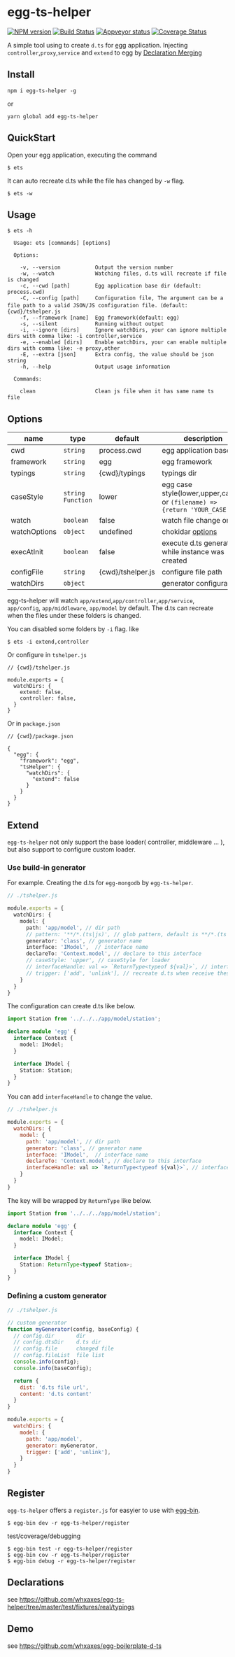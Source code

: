 # egg-ts-helper

[![NPM version][npm-image]][npm-url]
[![Build Status][travis-image]][travis-url]
[![Appveyor status][appveyor-image]][appveyor-url]
[![Coverage Status][coveralls-image]][coveralls-url]

[npm-image]: https://img.shields.io/npm/v/egg-ts-helper.svg?style=flat-square
[npm-url]: https://npmjs.org/package/egg-ts-helper
[travis-url]: https://travis-ci.org/whxaxes/egg-ts-helper
[travis-image]: http://img.shields.io/travis/whxaxes/egg-ts-helper.svg
[appveyor-url]: https://ci.appveyor.com/project/whxaxes/egg-ts-helper/branch/master
[appveyor-image]: https://ci.appveyor.com/api/projects/status/github/whxaxes/egg-ts-helper?branch=master&svg=true
[coveralls-url]: https://coveralls.io/r/whxaxes/egg-ts-helper
[coveralls-image]: https://img.shields.io/coveralls/whxaxes/egg-ts-helper.svg

A simple tool using to create `d.ts` for [egg](https://eggjs.org) application. Injecting `controller`,`proxy`,`service` and `extend` to egg by [Declaration Merging](https://www.typescriptlang.org/docs/handbook/declaration-merging.html)


## Install

```
npm i egg-ts-helper -g
```

or

```
yarn global add egg-ts-helper
```

## QuickStart

Open your egg application, executing the command

```
$ ets
```

It can auto recreate d.ts while the file has changed by `-w` flag.

```
$ ets -w
```

## Usage

```
$ ets -h

  Usage: ets [commands] [options]

  Options:

    -v, --version           Output the version number
    -w, --watch             Watching files, d.ts will recreate if file is changed
    -c, --cwd [path]        Egg application base dir (default: process.cwd)
    -C, --config [path]     Configuration file, The argument can be a file path to a valid JSON/JS configuration file.（default: {cwd}/tshelper.js
    -f, --framework [name]  Egg framework(default: egg)
    -s, --silent            Running without output
    -i, --ignore [dirs]     Ignore watchDirs, your can ignore multiple dirs with comma like: -i controller,service
    -e, --enabled [dirs]    Enable watchDirs, your can enable multiple dirs with comma like: -e proxy,other
    -E, --extra [json]      Extra config, the value should be json string
    -h, --help              Output usage information

  Commands:

    clean                   Clean js file when it has same name ts file
```

## Options

| name | type | default | description |
| --- | --- | --- | --- |
| cwd | `string` | process.cwd | egg application base dir |
| framework | `string` | egg | egg framework |
| typings | `string` | {cwd}/typings | typings dir |
| caseStyle | `string` `Function` | lower | egg case style(lower,upper,camel) or `(filename) => {return 'YOUR_CASE'}`|
| watch | `boolean` | false | watch file change or not |
| watchOptions | `object` | undefined | chokidar [options](https://github.com/paulmillr/chokidar#api) |
| execAtInit | `boolean` | false | execute d.ts generation while instance was created |
| configFile | `string` | {cwd}/tshelper.js | configure file path |
| watchDirs | `object` | | generator configuration |

egg-ts-helper will watch `app/extend`,`app/controller`,`app/service`, `app/config`, `app/middleware`, `app/model` by default. The d.ts can recreate when the files under these folders is changed.

You can disabled some folders by `-i` flag. like

```
$ ets -i extend,controller
```

Or configure in `tshelper.js`

```
// {cwd}/tshelper.js

module.exports = {
  watchDirs: {
    extend: false,
    controller: false,
  }
}
```

Or in `package.json`

```
// {cwd}/package.json

{
  "egg": {
    "framework": "egg",
    "tsHelper": {
      "watchDirs": {
        "extend": false
      }
    }
  }
}
```

## Extend

`egg-ts-helper` not only support the base loader( controller, middleware ... ), but also support to configure custom loader.

### Use build-in generator

For example. Creating the d.ts for `egg-mongodb` by `egg-ts-helper`.

```typescript
// ./tshelper.js

module.exports = {
  watchDirs: {
    model: {
      path: 'app/model', // dir path
      // pattern: '**/*.(ts|js)', // glob pattern, default is **/*.(ts|js). it doesn't need to configure normally.
      generator: 'class', // generator name
      interface: 'IModel',  // interface name
      declareTo: 'Context.model', // declare to this interface
      // caseStyle: 'upper', // caseStyle for loader
      // interfaceHandle: val => `ReturnType<typeof ${val}>`, // interfaceHandle
      // trigger: ['add', 'unlink'], // recreate d.ts when receive these events, all events: ['add', 'unlink', 'change']
    }
  }
}
```

The configuration can create d.ts like below.

```typescript
import Station from '../../../app/model/station';

declare module 'egg' {
  interface Context {
    model: IModel;
  }

  interface IModel {
    Station: Station;
  }
}
```

You can add `interfaceHandle` to change the value.

```js
// ./tshelper.js

module.exports = {
  watchDirs: {
    model: {
      path: 'app/model', // dir path
      generator: 'class', // generator name
      interface: 'IModel',  // interface name
      declareTo: 'Context.model', // declare to this interface
      interfaceHandle: val => `ReturnType<typeof ${val}>`, // interfaceHandle
    }
  }
}
```

The key will be wrapped by `ReturnType` like below.

```typescript
import Station from '../../../app/model/station';

declare module 'egg' {
  interface Context {
    model: IModel;
  }

  interface IModel {
    Station: ReturnType<typeof Station>;
  }
}
```

### Defining a custom generator

```javascript
// ./tshelper.js

// custom generator
function myGenerator(config, baseConfig) {
  // config.dir       dir
  // config.dtsDir    d.ts dir
  // config.file      changed file
  // config.fileList  file list
  console.info(config);
  console.info(baseConfig);

  return {
    dist: 'd.ts file url',
    content: 'd.ts content'
  }
}

module.exports = {
  watchDirs: {
    model: {
      path: 'app/model',
      generator: myGenerator,
      trigger: ['add', 'unlink'],
    }
  }
}
```

## Register

`egg-ts-helper` offers a `register.js` for easyier to use with [egg-bin](https://github.com/eggjs/egg-bin).

```
$ egg-bin dev -r egg-ts-helper/register
```

test/coverage/debugging

```
$ egg-bin test -r egg-ts-helper/register
$ egg-bin cov -r egg-ts-helper/register
$ egg-bin debug -r egg-ts-helper/register
```

## Declarations

see https://github.com/whxaxes/egg-ts-helper/tree/master/test/fixtures/real/typings


## Demo

see https://github.com/whxaxes/egg-boilerplate-d-ts
